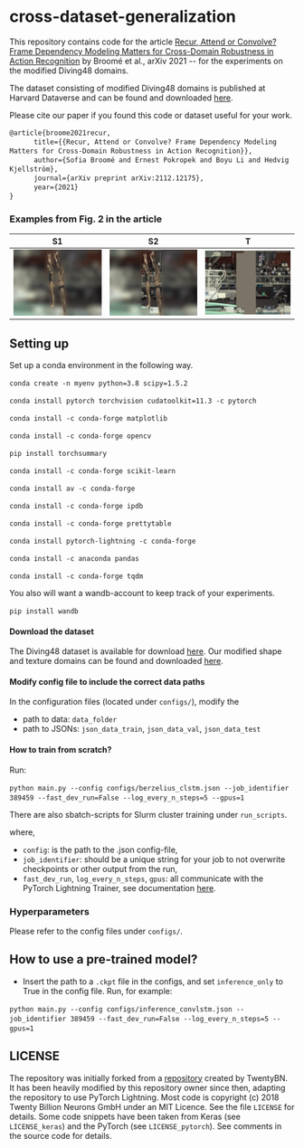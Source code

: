 # cross-dataset-generalization

This repository contains code for the article [Recur, Attend or Convolve? Frame Dependency Modeling Matters for Cross-Domain Robustness in Action Recognition](https://arxiv.org/abs/2112.12175) by Broomé et al., arXiv 2021 -- for the experiments on the modified Diving48 domains.


The dataset consisting of modified Diving48 domains is published at Harvard Dataverse and can be found and downloaded [here](https://doi.org/10.7910/DVN/MXJPIZ).

Please cite our paper if you found this code or dataset useful for your work.

```
@article{broome2021recur,
      title={{Recur, Attend or Convolve? Frame Dependency Modeling Matters for Cross-Domain Robustness in Action Recognition}}, 
      author={Sofia Broomé and Ernest Pokropek and Boyu Li and Hedvig Kjellström},
      journal={arXiv preprint arXiv:2112.12175},
      year={2021}
}
```


### Examples from Fig. 2 in the article

|       S1                |    S2  |    T   | 
| --------------------- |:---------:|:---------:|
| ![](assets/8qRmKunCjtY_00016_S1.gif)  | ![](assets/8qRmKunCjtY_00016_S2.gif) | ![](assets/8qRmKunCjtY_00016_T.gif)| 


## Setting up

Set up a conda environment in the following way.

`conda create -n myenv python=3.8 scipy=1.5.2`

`conda install pytorch torchvision cudatoolkit=11.3 -c pytorch`

`conda install -c conda-forge matplotlib`

`conda install -c conda-forge opencv`

`pip install torchsummary`

`conda install -c conda-forge scikit-learn`

`conda install av -c conda-forge`

`conda install -c conda-forge ipdb`

`conda install -c conda-forge prettytable`

`conda install pytorch-lightning -c conda-forge`

`conda install -c anaconda pandas`

`conda install -c conda-forge tqdm`

You also will want a wandb-account to keep track of your experiments.

`pip install wandb`

#### Download the dataset
The Diving48 dataset is available for download [here](http://www.svcl.ucsd.edu/projects/resound/dataset.html).
Our modified shape and texture domains can be found and downloaded [here](https://doi.org/10.7910/DVN/MXJPIZ).

#### Modify config file to include the correct data paths
In the configuration files (located under `configs/`), modify the
- path to data: `data_folder`
- path to JSONs: `json_data_train`, `json_data_val`, `json_data_test`

#### How to train from scratch?
Run:

`python main.py --config configs/berzelius_clstm.json --job_identifier 389459 --fast_dev_run=False --log_every_n_steps=5 --gpus=1`

There are also sbatch-scripts for Slurm cluster training under `run_scripts`.

where,
- `config`: is the path to the .json config-file,
- `job_identifier`: should be a unique string for your job to not overwrite checkpoints or other output from the run,
- `fast_dev_run`, `log_every_n_steps`, `gpus`: all communicate with the PyTorch Lightning Trainer, see documentation [here](https://pytorch-lightning.readthedocs.io/en/latest/common/trainer.html).

### Hyperparameters
Please refer to the config files under `configs/`.


## How to use a pre-trained model?
- Insert the path to a `.ckpt` file in the configs, and set `inference_only` to True in the config file.
Run, for example:

`python main.py --config configs/inference_convlstm.json --job_identifier 389459 --fast_dev_run=False --log_every_n_steps=5 --gpus=1`


## LICENSE
The repository was initially forked from a [repository](https://github.com/TwentyBN/smth-smth-baseline/) created by TwentyBN. It has been heavily modified by this repository owner since then, adapting the repository to use PyTorch Lightning. 
Most code is copyright (c) 2018 Twenty Billion Neurons GmbH under an MIT Licence. See the file `LICENSE` for details.
Some code snippets have been taken from Keras (see `LICENSE_keras`) and the PyTorch (see `LICENSE_pytorch`). See comments in the source code for details.
